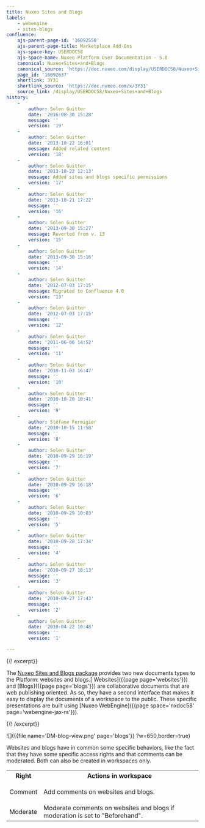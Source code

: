 ```yaml
---
title: Nuxeo Sites and Blogs
labels:
    - webengine
    - sites-blogs
confluence:
    ajs-parent-page-id: '16092550'
    ajs-parent-page-title: Marketplace Add-Ons
    ajs-space-key: USERDOC58
    ajs-space-name: Nuxeo Platform User Documentation - 5.8
    canonical: Nuxeo+Sites+and+Blogs
    canonical_source: 'https://doc.nuxeo.com/display/USERDOC58/Nuxeo+Sites+and+Blogs'
    page_id: '16092637'
    shortlink: 3Y31
    shortlink_source: 'https://doc.nuxeo.com/x/3Y31'
    source_link: /display/USERDOC58/Nuxeo+Sites+and+Blogs
history:
    - 
        author: Solen Guitter
        date: '2016-08-30 15:28'
        message: ''
        version: '19'
    - 
        author: Solen Guitter
        date: '2013-10-22 16:01'
        message: Added related content
        version: '18'
    - 
        author: Solen Guitter
        date: '2013-10-22 12:13'
        message: Added sites and blogs specific permissions
        version: '17'
    - 
        author: Solen Guitter
        date: '2013-10-21 17:22'
        message: ''
        version: '16'
    - 
        author: Solen Guitter
        date: '2013-09-30 15:27'
        message: Reverted from v. 13
        version: '15'
    - 
        author: Solen Guitter
        date: '2013-09-30 15:16'
        message: ''
        version: '14'
    - 
        author: Solen Guitter
        date: '2012-07-03 17:15'
        message: Migrated to Confluence 4.0
        version: '13'
    - 
        author: Solen Guitter
        date: '2012-07-03 17:15'
        message: ''
        version: '12'
    - 
        author: Solen Guitter
        date: '2011-06-06 14:52'
        message: ''
        version: '11'
    - 
        author: Solen Guitter
        date: '2010-11-03 16:47'
        message: ''
        version: '10'
    - 
        author: Solen Guitter
        date: '2010-10-20 10:41'
        message: ''
        version: '9'
    - 
        author: Stéfane Fermigier
        date: '2010-10-15 11:58'
        message: ''
        version: '8'
    - 
        author: Solen Guitter
        date: '2010-09-29 16:19'
        message: ''
        version: '7'
    - 
        author: Solen Guitter
        date: '2010-09-29 16:18'
        message: ''
        version: '6'
    - 
        author: Solen Guitter
        date: '2010-09-29 10:03'
        message: ''
        version: '5'
    - 
        author: Solen Guitter
        date: '2010-09-28 17:34'
        message: ''
        version: '4'
    - 
        author: Solen Guitter
        date: '2010-09-27 18:13'
        message: ''
        version: '3'
    - 
        author: Solen Guitter
        date: '2010-09-27 17:43'
        message: ''
        version: '2'
    - 
        author: Solen Guitter
        date: '2010-04-22 10:48'
        message: ''
        version: '1'

---
```

{{! excerpt}}

The [Nuxeo Sites and Blogs package](https://connect.nuxeo.com/nuxeo/site/marketplace/package/nuxeo-sites-blogs) provides two new documents types to the Platform: websites and blogs.[ Websites]({{page page='websites'}}) and [Blogs]({{page page='blogs'}}) are collaborative documents that are web publishing oriented. As so, they have a second interface that makes it easy to display the documents of a workspace to the public. These specific presentations are built using [Nuxeo WebEngine]({{page space='nxdoc58' page='webengine-jax-rs'}}).

{{! /excerpt}}

![]({{file name='DM-blog-view.png' page='blogs'}} ?w=650,border=true)

Websites and blogs have in common some specific behaviors, like the fact that they have some specific access rights and that comments can be moderated. Both can also be created in workspaces only.

<table><tbody><tr><th colspan="1">Right</th><th colspan="1">Actions in workspace</th></tr><tr><td colspan="1">Comment</td><td colspan="1">

Add comments on websites and blogs.

</td></tr><tr><td colspan="1">Moderate</td><td colspan="1">Moderate comments on websites and blogs if moderation is set to "Beforehand".</td></tr></tbody></table>